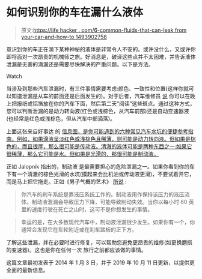 # 如何识别你的车在漏什么液体

> 原文:[https://life hacker . com/6-common-fluids-that-can-leak from your-car-and-how-to 1493902758](https://lifehacker.com/6-common-fluids-that-can-leak-from-your-car-and-how-to-1493902758)

意识到你的车正在滴下某种神秘的液体是非常令人不安的。或许没什么，又或许你即将面对一次昂贵的机械师之旅。好消息是，破译这些点并不太困难，并告诉液体泄漏是无害的滴漏还是需要尽快解决的严重问题。以下是方法。

Watch

当涉及到那些汽车泄漏时，有三件事情需要考虑:颜色、一致性和位置(这样你就可以知道泄漏是从车的前面还是后面发生的)。对于后者，汽车维修员 [说](http://www.thecarguy.com/articles/fluids.htm) 你可以在晚上把报纸或铝箔放在你的汽车下面，然后第二天“阅读”这些斑点。通过这种方式，您可以判断泄漏的是动力转向液(红色或浅棕色，从汽车前部)还是自动变速器液(也经常是红色或浅棕色，但从汽车中部滴落)。

上面这张来自好事达 的 [信息图，是你可能遇到的六种常见汽车水坑的便捷参考指南。例如，如果滴液呈淡红色或浅棕色且稀薄，则可能是动力转向液。但如果是棕色的，而且很厚，那么很可能是传动液。清澈的液体可能是两种东西之一:如果它很稀薄，那么它可能是水。但如果是光滑的，那很可能是制动液。](https://www.allstate.com/blog/find-the-fluid-identifying-your-cars-drips/)

正如 Jalopnik 指出的，制动液 是最需要担心的危险泄漏之一。如果你看到你的车下有一个清澈的棕色光滑的水坑(摸起来会比机油或传动液更滑)，不要试着开它，而是马上把它拖走。正如《男子气概的艺术》 [所说](http://www.artofmanliness.com/2011/09/06/car-leaks/) :

> 你汽车的刹车系统是靠液压系统工作的。制动液用作保持该压力的液压流体。制动液泄漏会导致压力下降，可能导致制动失效。当你以每小时 60 英里的速度行驶在死亡之山时，这可不是你想发生的事情。

> 幸运的是，在大多数现代汽车中，制动液泄漏很少发生。如果你有一个，你通常会发现它在车轮附近或在刹车踏板的正下方。

了解这些泄漏，并在必要时进行修复，可以帮助您避免更昂贵的维修(如更换磨损的变速器)。这也是你在任何一次 旅行之前都应该做的事情。

这篇文章最初发表于 2014 年 1 月 3 日，并于 2019 年 10 月 11 日更新，以提供更全面的最新信息。